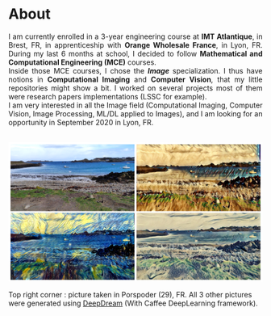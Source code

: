 # About 

<div style="text-align: justify">
I am currently enrolled in a 3-year engineering course at <b>IMT Atlantique</b>, in Brest, FR, in apprenticeship with <b>Orange Wholesale France</b>, in Lyon, FR. During my last 6 months at school, I decided to follow <b>Mathematical and Computational Engineering (MCE)</b> courses. 
</div>


<div style="text-align: justify">
Inside those MCE courses, I chose the <i><b>Image</b></i> specialization. I thus have notions in <b>Computational Imaging</b> and <b>Computer Vision</b>, that my little repositories might show a bit. I worked on several projects most of them were research papers implementations (LSSC for example).
</div>


<div style="text-align: justify">
I am very interested in all the Image field (Computational Imaging, Computer Vision, Image Processing, ML/DL applied to Images), and I am looking for an opportunity in September 2020 in Lyon, FR. 
</div>

<br/>

![alt text](/images/Porspoder.PNG "Porspoder.png")

Top right corner : picture taken in Porspoder (29), FR. All 3 other pictures were generated using [DeepDream](https://github.com/google/deepdream) (With Caffee DeepLearning framework).
